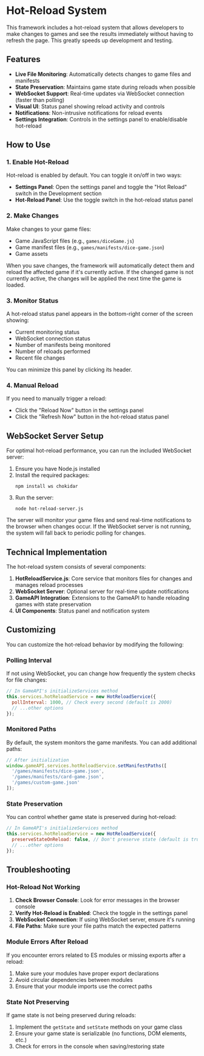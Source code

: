 # Hot-Reload System

This framework includes a hot-reload system that allows developers to make changes to games and see the results immediately without having to refresh the page. This greatly speeds up development and testing.

## Features

- **Live File Monitoring**: Automatically detects changes to game files and manifests
- **State Preservation**: Maintains game state during reloads when possible
- **WebSocket Support**: Real-time updates via WebSocket connection (faster than polling)
- **Visual UI**: Status panel showing reload activity and controls
- **Notifications**: Non-intrusive notifications for reload events
- **Settings Integration**: Controls in the settings panel to enable/disable hot-reload

## How to Use

### 1. Enable Hot-Reload

Hot-reload is enabled by default. You can toggle it on/off in two ways:

- **Settings Panel**: Open the settings panel and toggle the "Hot Reload" switch in the Development section
- **Hot-Reload Panel**: Use the toggle switch in the hot-reload status panel

### 2. Make Changes

Make changes to your game files:

- Game JavaScript files (e.g., `games/diceGame.js`)
- Game manifest files (e.g., `games/manifests/dice-game.json`)
- Game assets

When you save changes, the framework will automatically detect them and reload the affected game if it's currently active. If the changed game is not currently active, the changes will be applied the next time the game is loaded.

### 3. Monitor Status

A hot-reload status panel appears in the bottom-right corner of the screen showing:

- Current monitoring status
- WebSocket connection status
- Number of manifests being monitored
- Number of reloads performed
- Recent file changes

You can minimize this panel by clicking its header.

### 4. Manual Reload

If you need to manually trigger a reload:

- Click the "Reload Now" button in the settings panel
- Click the "Refresh Now" button in the hot-reload status panel

## WebSocket Server Setup

For optimal hot-reload performance, you can run the included WebSocket server:

1. Ensure you have Node.js installed
2. Install the required packages:
   ```
   npm install ws chokidar
   ```
3. Run the server:
   ```
   node hot-reload-server.js
   ```

The server will monitor your game files and send real-time notifications to the browser when changes occur. If the WebSocket server is not running, the system will fall back to periodic polling for changes.

## Technical Implementation

The hot-reload system consists of several components:

1. **HotReloadService.js**: Core service that monitors files for changes and manages reload processes
2. **WebSocket Server**: Optional server for real-time update notifications
3. **GameAPI Integration**: Extensions to the GameAPI to handle reloading games with state preservation
4. **UI Components**: Status panel and notification system

## Customizing

You can customize the hot-reload behavior by modifying the following:

### Polling Interval

If not using WebSocket, you can change how frequently the system checks for file changes:

```javascript
// In GameAPI's initializeServices method
this.services.hotReloadService = new HotReloadService({
  pollInterval: 1000, // Check every second (default is 2000)
  // ...other options
});
```

### Monitored Paths

By default, the system monitors the game manifests. You can add additional paths:

```javascript
// After initialization
window.gameAPI.services.hotReloadService.setManifestPaths([
  '/games/manifests/dice-game.json',
  '/games/manifests/card-game.json',
  '/games/custom-game.json'
]);
```

### State Preservation

You can control whether game state is preserved during hot-reload:

```javascript
// In GameAPI's initializeServices method
this.services.hotReloadService = new HotReloadService({
  preserveStateOnReload: false, // Don't preserve state (default is true)
  // ...other options
});
```

## Troubleshooting

### Hot-Reload Not Working

1. **Check Browser Console**: Look for error messages in the browser console
2. **Verify Hot-Reload is Enabled**: Check the toggle in the settings panel
3. **WebSocket Connection**: If using WebSocket server, ensure it's running
4. **File Paths**: Make sure your file paths match the expected patterns

### Module Errors After Reload

If you encounter errors related to ES modules or missing exports after a reload:

1. Make sure your modules have proper export declarations
2. Avoid circular dependencies between modules
3. Ensure that your module imports use the correct paths

### State Not Preserving

If game state is not being preserved during reloads:

1. Implement the `getState` and `setState` methods on your game class
2. Ensure your game state is serializable (no functions, DOM elements, etc.)
3. Check for errors in the console when saving/restoring state